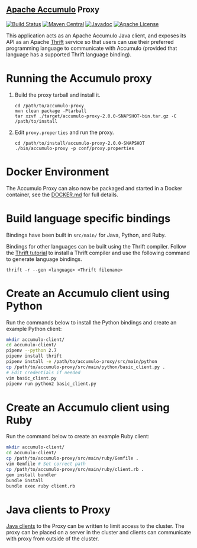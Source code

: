 <!--

    Licensed to the Apache Software Foundation (ASF) under one
    or more contributor license agreements.  See the NOTICE file
    distributed with this work for additional information
    regarding copyright ownership.  The ASF licenses this file
    to you under the Apache License, Version 2.0 (the
    "License"); you may not use this file except in compliance
    with the License.  You may obtain a copy of the License at

      https://www.apache.org/licenses/LICENSE-2.0

    Unless required by applicable law or agreed to in writing,
    software distributed under the License is distributed on an
    "AS IS" BASIS, WITHOUT WARRANTIES OR CONDITIONS OF ANY
    KIND, either express or implied.  See the License for the
    specific language governing permissions and limitations
    under the License.

-->

[Apache Accumulo][accumulo] Proxy
--
[![Build Status][ti]][tl] [![Maven Central][mi]][ml] [![Javadoc][ji]][jl] [![Apache License][li]][ll]

This application acts as an Apache Accumulo Java client, and exposes its API as
an Apache [Thrift] service so that users can use their preferred programming
language to communicate with Accumulo (provided that language has a supported
Thrift language binding).

# Running the Accumulo proxy

1. Build the proxy tarball and install it.

    ```
    cd /path/to/accumulo-proxy
    mvn clean package -Ptarball
    tar xzvf ./target/accumulo-proxy-2.0.0-SNAPSHOT-bin.tar.gz -C /path/to/install
    ```

2. Edit `proxy.properties` and run the proxy.

    ```
    cd /path/to/install/accumulo-proxy-2.0.0-SNAPSHOT
    ./bin/accumulo-proxy -p conf/proxy.properties
    ```

# Docker Environment

The Accumulo Proxy can also now be packaged and started in a Docker container, see the [DOCKER.md](DOCKER.md) for full details.

# Build language specific bindings

Bindings have been built in `src/main/` for Java, Python, and Ruby.

Bindings for other languages can be built using the Thrift compiler. Follow the [Thrift tutorial]
to install a Thrift compiler and use the following command to generate language bindings.

```
thrift -r --gen <language> <Thrift filename>
```

# Create an Accumulo client using Python

Run the commands below to install the Python bindings and create an example Python client:

```bash
mkdir accumulo-client/
cd accumulo-client/
pipenv --python 2.7
pipenv install thrift
pipenv install -e /path/to/accumulo-proxy/src/main/python
cp /path/to/accumulo-proxy/src/main/python/basic_client.py .
# Edit credentials if needed
vim basic_client.py
pipenv run python2 basic_client.py
```

# Create an Accumulo client using Ruby

Run the command below to create an example Ruby client:

```bash
mkdir accumulo-client/
cd accumulo-client/
cp /path/to/accumulo-proxy/src/main/ruby/Gemfile .
vim Gemfile # Set correct path
cp /path/to/accumulo-proxy/src/main/ruby/client.rb .
gem install bundler
bundle install
bundle exec ruby client.rb
```

# Java clients to Proxy

[Java clients] to the Proxy can be written to limit access to the cluster. The proxy can be placed
on a server in the cluster and clients can communicate with proxy from outside of the cluster.

[Java clients]: docs/java_client.md
[accumulo]: https://accumulo.apache.org
[Thrift]: https://thrift.apache.org
[Thrift tutorial]: https://thrift.apache.org/tutorial/
[li]: https://img.shields.io/badge/license-ASL-blue.svg
[ll]: https://www.apache.org/licenses/LICENSE-2.0
[mi]: https://maven-badges.herokuapp.com/maven-central/org.apache.accumulo/accumulo-proxy/badge.svg
[ml]: https://maven-badges.herokuapp.com/maven-central/org.apache.accumulo/accumulo-proxy/
[ji]: https://www.javadoc.io/badge/org.apache.accumulo/accumulo-proxy.svg
[jl]: https://www.javadoc.io/doc/org.apache.accumulo/accumulo-proxy
[ti]: https://github.com/apache/accumulo-proxy/workflows/QA/badge.svg
[tl]: https://github.com/apache/accumulo-proxy/actions
